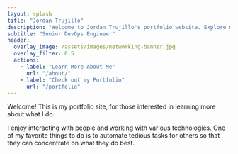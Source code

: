```yaml
---
layout: splash
title: "Jordan Trujillo"
description: "Welcome to Jordan Trujillo's portfolio website. Explore my work as a Senior DevOps Engineer, read my tech blog, and discover my passion for automation and technology."
subtitle: "Senior DevOps Engineer"
header:
  overlay_image: /assets/images/networking-banner.jpg
  overlay_filter: 0.5
  actions:
    - label: "Learn More About Me"
      url: "/about/"
    - label: "Check out my Portfolio"
      url: "/portfolio"
---
```


Welcome!
This is my portfolio site, for those interested in learning more about what I do.

I enjoy interacting with people and working with various technologies.
One of my favorite things to do is to automate tedious tasks for others so that they can concentrate on what they do best. 